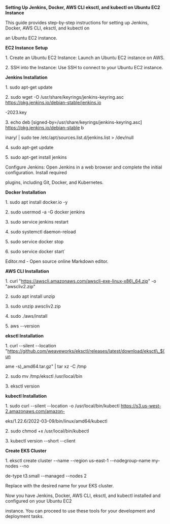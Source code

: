 

**Setting Up Jenkins, Docker, AWS CLI eksctl, and kubectl on Ubuntu EC2 Instance**

This guide provides step-by-step instructions for setting up Jenkins, Docker, AWS CLI, eksctl, and kubectl on

an Ubuntu EC2 instance.

**EC2 Instance Setup**

1\. Create an Ubuntu EC2 Instance: Launch an Ubuntu EC2 instance on AWS.

2\. SSH into the Instance: Use SSH to connect to your Ubuntu EC2 instance.

**Jenkins Installation**

1\. sudo apt-get update

2\. sudo wget -O /usr/share/keyrings/jenkins-keyring.asc https://pkg.jenkins.io/debian-stable/jenkins.io

-2023.key

3\. echo deb [signed-by=/usr/share/keyrings/jenkins-keyring.asc] https://pkg.jenkins.io/debian-stable b

inary/ | sudo tee /etc/apt/sources.list.d/jenkins.list > /dev/null

4\. sudo apt-get update

5\. sudo apt-get install jenkins

Configure Jenkins: Open Jenkins in a web browser and complete the initial configuration. Install required

plugins, including Git, Docker, and Kubernetes.

**Docker Installation**

1\. sudo apt install docker.io -y

2\. sudo usermod -a -G docker jenkins

3\. sudo service jenkins restart

4\. sudo systemctl daemon-reload

5\. sudo service docker stop

6\. sudo service docker start`




Editor.md - Open source online Markdown editor.

**AWS CLI Installation**

1\. curl "https://awscli.amazonaws.com/awscli-exe-linux-x86\_64.zip" -o "awscliv2.zip"

2\. sudo apt install unzip

3\. sudo unzip awscliv2.zip

4\. sudo ./aws/install

5\. aws --version

**eksctl Installation**

1\. curl --silent --location "https://github.com/weaveworks/eksctl/releases/latest/download/eksctl\_$(un

ame -s)\_amd64.tar.gz" | tar xz -C /tmp

2\. sudo mv /tmp/eksctl /usr/local/bin

3\. eksctl version

**kubectl Installation**

1\. sudo curl --silent --location -o /usr/local/bin/kubectl https://s3.us-west-2.amazonaws.com/amazon-

eks/1.22.6/2022-03-09/bin/linux/amd64/kubectl

2\. sudo chmod +x /usr/local/bin/kubectl

3\. kubectl version --short --client

**Create EKS Cluster**

1\. eksctl create cluster --name <Cluster-Name> --region us-east-1 --nodegroup-name my-nodes --no

de-type t3.small --managed --nodes 2

Replace with the desired name for your EKS cluster.

Now you have Jenkins, Docker, AWS CLI, eksctl, and kubectl installed and configured on your Ubuntu EC2

instance. You can proceed to use these tools for your development and deployment tasks.


